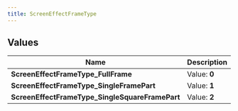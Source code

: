 ```yaml
---
title: ScreenEffectFrameType
---
```


## Values

| Name | Description |
| ---- | ----------- |
| **ScreenEffectFrameType\_FullFrame** | Value: **0** |
| **ScreenEffectFrameType\_SingleFramePart** | Value: **1** |
| **ScreenEffectFrameType\_SingleSquareFramePart** | Value: **2** |

